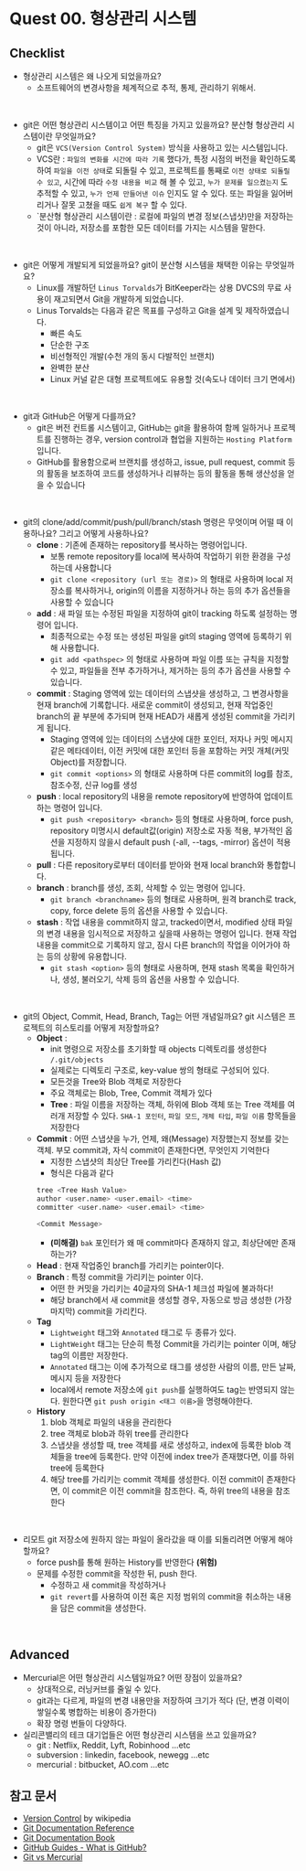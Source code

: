 # Quest 00. 형상관리 시스템 
## Checklist
* 형상관리 시스템은 왜 나오게 되었을까요?  
  - 소프트웨어의 변경사항을 체계적으로 추적, 통제, 관리하기 위해서.
<br>

* git은 어떤 형상관리 시스템이고 어떤 특징을 가지고 있을까요? 분산형 형상관리 시스템이란 무엇일까요?
  - git은 `VCS(Version Control System)` 방식을 사용하고 있는 시스템입니다.
  - VCS란 : `파일의 변화를 시간에 따라 기록` 했다가, 특정 시점의 버전을 확인하도록 하여 `파일을 이전 상태`로 되돌릴 수 있고, 프로젝트를 통째로 `이전 상태로 되돌릴 수 있고`, 시간에 따라 `수정 내용을 비교` 해 볼 수 있고, `누가 문제를 일으켰는지` 도 추적할 수 있고, `누가 언제 만들어낸 이슈` 인지도 알 수 있다. 또는 파일을 잃어버리거나 잘못 고쳤을 때도 `쉽게 복구` 할 수 있다.
  - `분산형 형상관리 시스템이란 : 로컬에 파일의 변경 정보(스냅샷)만을 저장하는것이 아니라, 저장소를 포함한 모든 데이터를 가지는 시스템을 말한다.
<br>

* git은 어떻게 개발되게 되었을까요? git이 분산형 시스템을 채택한 이유는 무엇일까요?
  - Linux를 개발하던 `Linus Torvalds`가 BitKeeper라는 상용 DVCS의 무료 사용이 재고되면서 Git을 개발하게 되었습니다.
  - Linus Torvalds는 다음과 같은 목표를 구성하고 Git을 설계 및 제작하였습니다.
    - 빠른 속도
    - 단순한 구조
    - 비선형적인 개발(수천 개의 동시 다발적인 브랜치)
    - 완벽한 분산
    - Linux 커널 같은 대형 프로젝트에도 유용할 것(속도나 데이터 크기 면에서)
<br>

* git과 GitHub은 어떻게 다를까요?
  - git은 버전 컨트롤 시스템이고, GitHub는 git을 활용하여 함께 일하거나 프로젝트를 진행하는 경우, version control과 협업을 지원하는 `Hosting Platform` 입니다.
  - GitHub를 활용함으로써 브랜치를 생성하고, issue, pull request, commit 등의 활동을 보조하여 코드를 생성하거나 리뷰하는 등의 활동을 통해 생산성을 얻을 수 있습니다
<br>

* git의 clone/add/commit/push/pull/branch/stash 명령은 무엇이며 어떨 때 이용하나요? 그리고 어떻게 사용하나요?
  - **clone** : 기존에 존재하는 repository를 복사하는 명령어입니다. 
    - 보통 remote repository를 local에 복사하여 작업하기 위한 환경을 구성하는데 사용합니다
    - `git clone <repository (url 또는 경로)>` 의 형태로 사용하며 local 저장소를 복사하거나, origin의 이름을 지정하거나 하는 등의 추가 옵션들을 사용할 수 있습니다
  - **add** : 새 파일 또는 수정된 파일을 지정하여 git이 tracking 하도록 설정하는 명령어 입니다.
    - 최종적으로는 수정 또는 생성된 파일을 git의 staging 영역에 등록하기 위해 사용합니다.
    - `git add <pathspec>` 의 형태로 사용하며 파일 이름 또는 규칙을 지정할 수 있고, 파일들을 전부 추가하거나, 제거하는 등의 추가 옵션을 사용할 수 있습니다.
  - **commit** : Staging 영역에 있는 데이터의 스냅샷을 생성하고, 그 변경사항을 현재 branch에 기록합니다. 새로운 commit이 생성되고, 현재 작업중인 branch의 끝 부분에 추가되며 현재 HEAD가 새롭게 생성된 commit을 가리키게 됩니다.
    - Staging 영역에 있는 데이터의 스냅샷에 대한 포인터, 저자나 커밋 메시지 같은 메타데이터, 이전 커밋에 대한 포인터 등을 포함하는 커밋 개체(커밋 Object)를 저장합니다.
    - `git commit <options>` 의 형태로 사용하며 다른 commit의 log를 참조, 참조수정, 신규 log를 생성 
  - **push** : local repository의 내용을 remote repository에 반영하여 업데이트 하는 명령어 입니다.
    - `git push <repository> <branch>` 등의 형태로 사용하며, force push, repository 미명시시 default값(origin) 저장소로 자동 적용, 부가적인 옵션을 지정하지 않을시 default push (-all, --tags, -mirror) 옵션이 적용됩니다.
  - **pull** : 다른 repository로부터 데이터를 받아와 현재 local branch와 통합합니다.
  - **branch** : branch를 생성, 조회, 삭제할 수 있는 명령어 입니다.
    - `git branch <branchname>` 등의 형태로 사용하며, 원격 branch로 track, copy, force delete 등의 옵션을 사용할 수 있습니다.
  - **stash** : 작업 내용을 commit하지 않고, tracked이면서, modified 상태 파일의 변경 내용을 임시적으로 저장하고 싶을때 사용하는 명령어 입니다. 현재 작업 내용을 commit으로 기록하지 않고, 잠시 다른 branch의 작업을 이어가야 하는 등의 상황에 유용합니다. 
    - `git stash <option>` 등의 형태로 사용하며, 현재 stash 목록을 확인하거나, 생성, 불러오기, 삭제 등의 옵션을 사용할 수 있습니다. 
<br>

* git의 Object, Commit, Head, Branch, Tag는 어떤 개념일까요? git 시스템은 프로젝트의 히스토리를 어떻게 저장할까요?
  - **Object** : 
    - init 명령으로 저장소를 초기화할 때 objects 디렉토리를 생성한다 `/.git/objects`
    - 실제로는 디렉토리 구조로, key-value 쌍의 형태로 구성되어 있다.
    - 모든것을 Tree와 Blob 객체로 저장한다
    - 주요 객체로는 Blob, Tree, Commit 객체가 있다
    - **Tree** : 파일 이름을 저장하는 객체, 하위에 Blob 객체 또는 Tree 객체를 여러개 저장할 수 있다. `SHA-1 포인터`, `파일 모드`, `개체 타입`, `파일 이름` 항목들을 저장한다
  - **Commit** : 어떤 스냅샷을 누가, 언제, 왜(Message) 저장했는지 정보를 갖는 객체. 부모 commit과, 자식 commit이 존재한다면, 무엇인지 기억한다
    - 지정한 스냅샷의 최상단 Tree를 가리킨다(Hash 값)
    - 형식은 다음과 같다
    ```bash
    tree <Tree Hash Value>
    author <user.name> <user.email> <time>
    committer <user.name> <user.email> <time>

    <Commit Message>
    ```
    - **(미해결)** `bak` 포인터가 왜 매 commit마다 존재하지 않고, 최상단에만 존재하는가?
  - **Head** : 현재 작업중인 branch를 가리키는 pointer이다.
  - **Branch** : 특정 commit을 가리키는 pointer 이다.
    -  어떤 한 커밋을 가리키는 40글자의 SHA-1 체크섬 파일에 불과하다!
    - 해당 branch에서 새 commit을 생성할 경우, 자동으로 방금 생성한 (가장 마지막) commit을 가리킨다.
  - **Tag**
    - `Lightweight` 태그와 `Annotated` 태그로 두 종류가 있다.
    - `LightWeight` 태그는 단순히 특정 Commit을 가리키는 pointer 이며, 해당 tag의 이름만 저장한다.
    - `Annotated` 태그는 이에 추가적으로 태그를 생성한 사람의 이름, 만든 날짜, 메시지 등을 저장한다
    - local에서 remote 저장소에 `git push`를 실행하여도 tag는 반영되지 않는다. 원한다면 `git push origin <태그 이름>`을 명령해야한다.
  - **History**
    1. blob 객체로 파일의 내용을 관리한다
    2. tree 객체로 blob과 하위 tree를 관리한다
    3. 스냅샷을 생성할 때, tree 객체를 새로 생성하고, index에 등록한 blob 객체들을 tree에 등록한다. 만약 이전에 index tree가 존재했다면, 이를 하위 tree에 등록한다
    4. 해당 tree를 가리키는 commit 객체를 생성한다. 이전 commit이 존재한다면, 이 commit은 이전 commit을 참조한다. 즉, 하위 tree의 내용을 참조한다
<br>

* 리모트 git 저장소에 원하지 않는 파일이 올라갔을 때 이를 되돌리려면 어떻게 해야 할까요?
  - force push를 통해 원하는 History를 반영한다 **(위험)**
  - 문제를 수정한 commit을 작성한 뒤, push 한다.
    - 수정하고 새 commit을 작성하거나
    - `git revert`를 사용하여 이전 혹은 지정 범위의 commit을 취소하는 내용을 담은 commit을 생성한다.
<br>

## Advanced
* Mercurial은 어떤 형상관리 시스템일까요? 어떤 장점이 있을까요?
  - 상대적으로, 러닝커브를 줄일 수 있다.
  - git과는 다르게, 파일의 변경 내용만을 저장하여 크기가 적다 (단, 변경 이력이 쌓일수록 병합하는  비용이 증가한다)
  - 확장 명령 번들이 다양하다.
* 실리콘밸리의 테크 대기업들은 어떤 형상관리 시스템을 쓰고 있을까요?
  - git : Netflix, Reddit, Lyft, Robinhood ...etc
  - subversion : linkedin, facebook, newegg ...etc
  - mercurial : bitbucket, AO.com ...etc

## 참고 문서
- [Version Control](https://en.wikipedia.org/wiki/Version_control) by wikipedia
- [Git Documentation Reference](https://git-scm.com/docs)
- [Git Documentation Book](https://git-scm.com/book/ko/v2)
- [GitHub Guides - What is GitHub?](https://guides.github.com/activities/hello-world)
- [Git vs Mercurial](https://d2.naver.com/helloworld/1011)